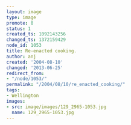 ```yaml
---
layout: image
type: image
promote: 0
status: 1
created_ts: 1092143256
changed_ts: 1372159429
node_id: 1053
title: Re-enacted cooking.
author: anj
created: '2004-08-10'
changed: '2013-06-25'
redirect_from:
- "/node/1053/"
permalink: "/2004/08/10/re_enacted_cooking/"
tags:
- Wellington
images:
- src: image/images/129_2965-1053.jpg
  name: 129_2965-1053.jpg
---
```


